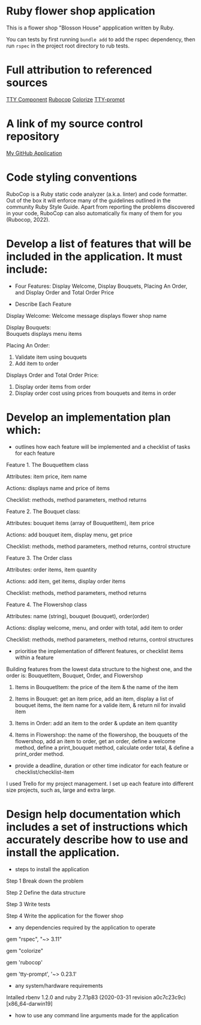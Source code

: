 # Ruby flower shop application

This is a flower shop "Blosson House" appplication written by Ruby.

You can tests by first running `bundle add` to add the rspec dependency, then run 
`rspec` in the project root directory to rub tests.



# Full attribution to referenced sources
[TTY Component](https://ttytoolkit.org/components/)
[Rubocop](https://github.com/rubocop/rubocop)
[Colorize](https://github.com/fazibear/colorize)
[TTY-prompt](https://github.com/piotrmurach/tty-prompt)

# A link of my source control repository
[My GitHub Application](git@github.com:AnaBondiguel/ruby-flowershop-app.git)

# Code styling conventions 
RuboCop is a Ruby static code analyzer (a.k.a. linter) and code formatter. Out of the box it will enforce many of the guidelines outlined in the community Ruby Style Guide. Apart from reporting the problems discovered in your code, RuboCop can also automatically fix many of them for you (Rubocop, 2022).

#	Develop a list of features that will be included in the application. It must include:
- Four Features: 
Display Welcome, Display Bouquets, Placing An Order, and Display Order and Total Order Price

- Describe Each Feature

Display Welcome:
Welcome message displays flower shop name

Display Bouquets:	
Bouquets displays menu items

Placing An Order:
1. Validate item using bouquets
2. Add item to order

Displays Order and Total Order Price:
1. Display order items from order
2. Display order cost using prices from bouquets and items in order

# Develop an implementation plan which:
- outlines how each feature will be implemented and a checklist of tasks for each feature

Feature 1. The BouquetItem class

Attributes: item price, item name

Actions: displays name and price of items

Checklist: methods, method parameters, method returns

Feature 2. The Bouquet class:

Attributes: bouquet items (array of BouquetItem), item price

Actions: add bouquet item, display menu, get price

Checklist: methods, method parameters, method returns, control structure

Feature 3. The Order class

Attributes: order items, item quantity

Actions: add item, get items, display order items

Checklist: methods, method parameters, method returns

Feature 4. The Flowershop class

Attributes: name (string), bouquet (bouquet), order(order)

Actions: display welcome, menu, and order with total, add item to order

Checklist: methods, method parameters, method returns, control structures


- prioritise the implementation of different features, or checklist items within a feature

 Building features from the lowest data structure to the highest one, and the order is: BouquetItem, Bouquet, Order, and Flowershop

1. Items in BouquetItem: the price of the item & the name of the item

2. Items in Bouquet: get an item price, add an item, display a list of bouquet items, the item name for a valide item, & return nil for invalid item

3. Items in Order: add an item to the order & update an item quantity

4. Items in Flowershop: the name of the flowershop, the bouquets of the flowershop, add an item to order, get an order,  define a welcome method, define a print_bouquet method, calculate order total, & define a print_order method.


- provide a deadline, duration or other time indicator for each feature or checklist/checklist-item

I used Trello for my project management. I set up each feature into different size projects, such as, large and extra large.

# Design help documentation which includes a set of instructions which accurately describe how to use and install the application.

- steps to install the application

Step 1 Break down the problem

Step 2 Define the data structure

Step 3 Write tests

Step 4 Write the application for the flower shop

- any dependencies required by the application to operate

gem "rspec", "~> 3.11"

gem "colorize"

gem 'rubocop'

gem 'tty-prompt', '~> 0.23.1'

- any system/hardware requirements
 
 Intalled rbenv 1.2.0 and ruby 2.7.1p83 (2020-03-31 revision a0c7c23c9c) [x86_64-darwin19]

- how to use any command line arguments made for the application
